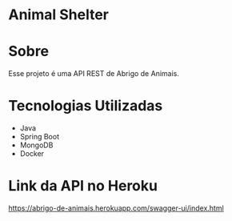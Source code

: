 # Animal Shelter

# Sobre
Esse projeto é uma API REST de Abrigo de Animais.

# Tecnologias Utilizadas
* Java
* Spring Boot
* MongoDB
* Docker

# Link da API no Heroku

https://abrigo-de-animais.herokuapp.com/swagger-ui/index.html

